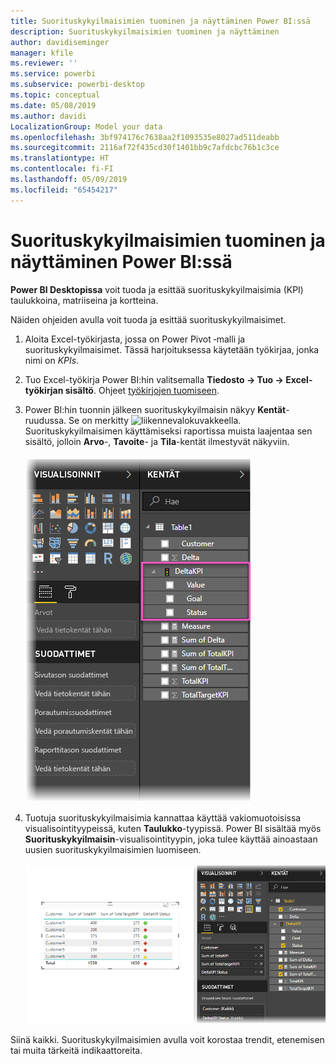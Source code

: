 ```yaml
---
title: Suorituskykyilmaisimien tuominen ja näyttäminen Power BI:ssä
description: Suorituskykyilmaisimien tuominen ja näyttäminen
author: davidiseminger
manager: kfile
ms.reviewer: ''
ms.service: powerbi
ms.subservice: powerbi-desktop
ms.topic: conceptual
ms.date: 05/08/2019
ms.author: davidi
LocalizationGroup: Model your data
ms.openlocfilehash: 3bf974176c7638aa2f1093535e8027ad511deabb
ms.sourcegitcommit: 2116af72f435cd30f1401bb9c7afdcbc76b1c3ce
ms.translationtype: HT
ms.contentlocale: fi-FI
ms.lasthandoff: 05/09/2019
ms.locfileid: "65454217"
---
```

# <a name="import-and-display-kpis-in-power-bi"></a>Suorituskykyilmaisimien tuominen ja näyttäminen Power BI:ssä
**Power BI Desktopissa** voit tuoda ja esittää suorituskykyilmaisimia (KPI) taulukkoina, matriiseina ja kortteina.

Näiden ohjeiden avulla voit tuoda ja esittää suorituskykyilmaisimet.

1. Aloita Excel-työkirjasta, jossa on Power Pivot ‑malli ja suorituskykyilmaisimet. Tässä harjoituksessa käytetään työkirjaa, jonka nimi on *KPIs*.

1. Tuo Excel-työkirja Power BI:hin valitsemalla **Tiedosto -> Tuo -> Excel-työkirjan sisältö**. Ohjeet [työkirjojen tuomiseen](desktop-import-excel-workbooks.md). 

1. Power BI:hin tuonnin jälkeen suorituskykyilmaisin näkyy **Kentät**-ruudussa. Se on merkitty ![liikennevalo](media/desktop-import-and-display-kpis/traffic.png)kuvakkeella. Suorituskykyilmaisimen käyttämiseksi raportissa muista laajentaa sen sisältö, jolloin **Arvo**-, **Tavoite**- ja **Tila**-kentät ilmestyvät näkyviin.

    ![](media/desktop-import-and-display-kpis/desktoppreviewfeatureon2.png)

1. Tuotuja suorituskykyilmaisimia kannattaa käyttää vakiomuotoisissa visualisointityypeissä, kuten **Taulukko**-tyypissä. Power BI sisältää myös **Suorituskykyilmaisin**-visualisointityypin, joka tulee käyttää ainoastaan uusien suorituskykyilmaisimien luomiseen.
   
    ![](media/desktop-import-and-display-kpis/desktoppreviewfeatureon3.png)

Siinä kaikki. Suorituskykyilmaisimien avulla voit korostaa trendit, etenemisen tai muita tärkeitä indikaattoreita.
